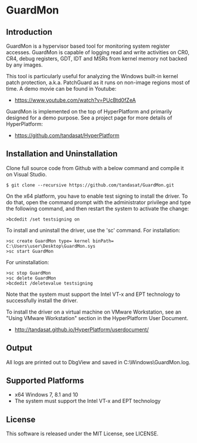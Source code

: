 GuardMon
=========

Introduction
-------------
GuardMon is a hypervisor based tool for monitoring system register accesses.
GuardMon is capable of logging read and write activities on CR0, CR4, debug
registers, GDT, IDT and MSRs from kernel memory not backed by any images.

This tool is particularly useful for analyzing the Windows built-in kernel patch
protection, a.k.a. PatchGuard as it runs on non-image regions most of time. A
demo movie can be found in Youtube:
- https://www.youtube.com/watch?v=PUcBtd0fZeA

GuardMon is implemented on the top of HyperPlatform and primarily designed for a
demo purpose. See a project page for more details of HyperPlatform:
- https://github.com/tandasat/HyperPlatform


Installation and Uninstallation
--------------------------------
Clone full source code from Github with a below command and compile it on Visual
Studio.

    $ git clone --recursive https://github.com/tandasat/GuardMon.git
    
On the x64 platform, you have to enable test signing to install the driver.
To do that, open the command prompt with the administrator privilege and type
the following command, and then restart the system to activate the change:

    >bcdedit /set testsigning on

To install and uninstall the driver, use the 'sc' command. For installation:

    >sc create GuardMon type= kernel binPath= C:\Users\user\Desktop\GuardMon.sys
    >sc start GuardMon

For uninstallation:

    >sc stop GuardMon
    >sc delete GuardMon
    >bcdedit /deletevalue testsigning


Note that the system must support the Intel VT-x and EPT technology to
successfully install the driver.

To install the driver on a virtual machine on VMware Workstation, see an "Using
VMware Workstation" section in the HyperPlatform User Document.
- http://tandasat.github.io/HyperPlatform/userdocument/


Output
-------
All logs are printed out to DbgView and saved in C:\Windows\GuardMon.log.


Supported Platforms
----------------------
- x64 Windows 7, 8.1 and 10
- The system must support the Intel VT-x and EPT technology


License
--------
This software is released under the MIT License, see LICENSE.
